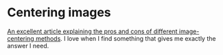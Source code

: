 # Centering images

<a href="http://www.netmechanic.com/news/vol7/html_no10.htm">An excellent article explaining the pros and cons of different image-centering methods</a>. I love when I find something that gives me exactly the answer I need.
